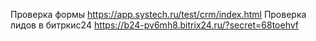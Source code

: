 Проверка формы https://app.systech.ru/test/crm/index.html
Проверка лидов в битркис24 https://b24-pv6mh8.bitrix24.ru/?secret=68toehvf
